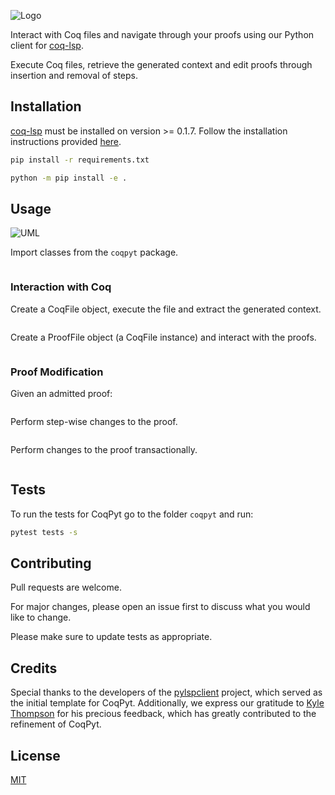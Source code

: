 ![Logo](https://github.com/sr-lab/coqpyt/blob/main/images/logo.png?raw=true)

Interact with Coq files and navigate through your proofs using our Python client for [coq-lsp](https://github.com/ejgallego/coq-lsp).

Execute Coq files, retrieve the generated context and edit proofs through insertion and removal of steps.

## Installation

[coq-lsp](https://github.com/ejgallego/coq-lsp) must be installed on version >= 0.1.7. Follow the installation instructions provided [here](https://github.com/ejgallego/coq-lsp#%EF%B8%8F-installation).

```bash
pip install -r requirements.txt
```

```bash
python -m pip install -e .
```

## Usage

![UML](https://github.com/sr-lab/coqpyt/blob/main/images/uml.png?raw=true)

Import classes from the ``coqpyt`` package.

<!-- embedme examples/readme.py#L3-L7 -->
```py
```

### Interaction with Coq

Create a CoqFile object, execute the file and extract the generated context.

<!-- embedme examples/readme.py#L9-L36 -->
```py
```

Create a ProofFile object (a CoqFile instance) and interact with the proofs.

<!-- embedme examples/readme.py#L38-L75 -->
```py
```

### Proof Modification

Given an admitted proof:

<!-- embedme examples/readme.v#L13-L19 -->
```coq
```

Perform step-wise changes to the proof.

<!-- embedme examples/readme.py#L87-L110 -->
```py
```

Perform changes to the proof transactionally.

<!-- embedme examples/readme.py#L113-L137 -->
```py
```

## Tests

To run the tests for CoqPyt go to the folder ``coqpyt`` and run:
```bash
pytest tests -s
```

## Contributing

Pull requests are welcome. 

For major changes, please open an issue first to discuss what you would like to change.

Please make sure to update tests as appropriate.

## Credits

Special thanks to the developers of the [pylspclient](https://github.com/yeger00/pylspclient) project, which served as the initial template for CoqPyt. Additionally, we express our gratitude to [Kyle Thompson](https://github.com/rkthomps/) for his precious feedback, which has greatly contributed to the refinement of CoqPyt.

## License

[MIT](https://choosealicense.com/licenses/mit/)
